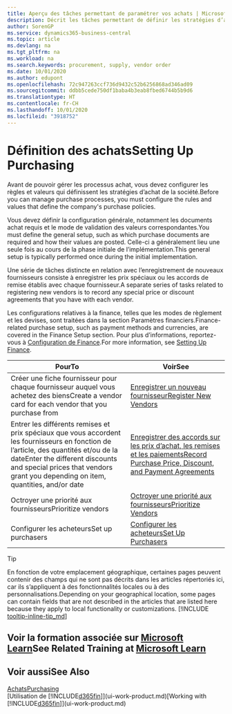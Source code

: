 ```yaml
---
title: Aperçu des tâches permettant de paramétrer vos achats | Microsoft Docs
description: Décrit les tâches permettant de définir les stratégies d’approvisionnement de votre société et de déterminer vos processus d’achat.
author: SorenGP
ms.service: dynamics365-business-central
ms.topic: article
ms.devlang: na
ms.tgt_pltfrm: na
ms.workload: na
ms.search.keywords: procurement, supply, vendor order
ms.date: 10/01/2020
ms.author: edupont
ms.openlocfilehash: 72c947263ccf736d9432c52b6256868ad346ad09
ms.sourcegitcommit: ddbb5cede750df1baba4b3eab8fbed6744b5b9d6
ms.translationtype: HT
ms.contentlocale: fr-CH
ms.lasthandoff: 10/01/2020
ms.locfileid: "3918752"
---
```

# <a name="setting-up-purchasing"></a><span data-ttu-id="c6c68-103">Définition des achats</span><span class="sxs-lookup"><span data-stu-id="c6c68-103">Setting Up Purchasing</span></span>
<span data-ttu-id="c6c68-104">Avant de pouvoir gérer les processus achat, vous devez configurer les règles et valeurs qui définissent les stratégies d’achat de la société.</span><span class="sxs-lookup"><span data-stu-id="c6c68-104">Before you can manage purchase processes, you must configure the rules and values that define the company's purchase policies.</span></span>

<span data-ttu-id="c6c68-105">Vous devez définir la configuration générale, notamment les documents achat requis et le mode de validation des valeurs correspondantes.</span><span class="sxs-lookup"><span data-stu-id="c6c68-105">You must define the general setup, such as which purchase documents are required and how their values are posted.</span></span> <span data-ttu-id="c6c68-106">Celle-ci a généralement lieu une seule fois au cours de la phase initiale de l’implémentation.</span><span class="sxs-lookup"><span data-stu-id="c6c68-106">This general setup is typically performed once during the initial implementation.</span></span>

<span data-ttu-id="c6c68-107">Une série de tâches distincte en relation avec l’enregistrement de nouveaux fournisseurs consiste à enregistrer les prix spéciaux ou les accords de remise établis avec chaque fournisseur.</span><span class="sxs-lookup"><span data-stu-id="c6c68-107">A separate series of tasks related to registering new vendors is to record any special price or discount agreements that you have with each vendor.</span></span>

<span data-ttu-id="c6c68-108">Les configurations relatives à la finance, telles que les modes de règlement et les devises, sont traitées dans la section Paramètres financiers.</span><span class="sxs-lookup"><span data-stu-id="c6c68-108">Finance-related purchase setup, such as payment methods and currencies, are covered in the Finance Setup section.</span></span> <span data-ttu-id="c6c68-109">Pour plus d’informations, reportez-vous à [Configuration de Finance](finance-setup-finance.md).</span><span class="sxs-lookup"><span data-stu-id="c6c68-109">For more information, see [Setting Up Finance](finance-setup-finance.md).</span></span>

| <span data-ttu-id="c6c68-110">Pour</span><span class="sxs-lookup"><span data-stu-id="c6c68-110">To</span></span> | <span data-ttu-id="c6c68-111">Voir</span><span class="sxs-lookup"><span data-stu-id="c6c68-111">See</span></span> |
| --- | --- |
| <span data-ttu-id="c6c68-112">Créer une fiche fournisseur pour chaque fournisseur auquel vous achetez des biens</span><span class="sxs-lookup"><span data-stu-id="c6c68-112">Create a vendor card for each vendor that you purchase from</span></span>|[<span data-ttu-id="c6c68-113">Enregistrer un nouveau fournisseur</span><span class="sxs-lookup"><span data-stu-id="c6c68-113">Register New Vendors</span></span>](purchasing-how-register-new-vendors.md) |
| <span data-ttu-id="c6c68-114">Entrer les différents remises et prix spéciaux que vous accordent les fournisseurs en fonction de l’article, des quantités et/ou de la date</span><span class="sxs-lookup"><span data-stu-id="c6c68-114">Enter the different discounts and special prices that vendors grant you depending on item, quantities, and/or date</span></span> |[<span data-ttu-id="c6c68-115">Enregistrer des accords sur les prix d’achat, les remises et les paiements</span><span class="sxs-lookup"><span data-stu-id="c6c68-115">Record Purchase Price, Discount, and Payment Agreements</span></span>](purchasing-how-record-purchase-price-discount-payment-agreements.md) |
| <span data-ttu-id="c6c68-116">Octroyer une priorité aux fournisseurs</span><span class="sxs-lookup"><span data-stu-id="c6c68-116">Prioritize vendors</span></span> |[<span data-ttu-id="c6c68-117">Octroyer une priorité aux fournisseurs</span><span class="sxs-lookup"><span data-stu-id="c6c68-117">Prioritize Vendors</span></span>](purchasing-how-prioritize-vendors.md) |
| <span data-ttu-id="c6c68-118">Configurer les acheteurs</span><span class="sxs-lookup"><span data-stu-id="c6c68-118">Set up purchasers</span></span> |[<span data-ttu-id="c6c68-119">Configurer les acheteurs</span><span class="sxs-lookup"><span data-stu-id="c6c68-119">Set Up Purchasers</span></span>](purchasing-how-setup-purchasers.md) |

> [!TIP]
> <span data-ttu-id="c6c68-120">En fonction de votre emplacement géographique, certaines pages peuvent contenir des champs qui ne sont pas décrits dans les articles répertoriés ici, car ils s’appliquent à des fonctionnalités locales ou à des personnalisations.</span><span class="sxs-lookup"><span data-stu-id="c6c68-120">Depending on your geographical location, some pages can contain fields that are not described in the articles that are listed here because they apply to local functionality or customizations.</span></span> [!INCLUDE [tooltip-inline-tip_md](includes/tooltip-inline-tip_md.md)]

## <a name="see-related-training-at-microsoft-learn"></a><span data-ttu-id="c6c68-121">Voir la formation associée sur [Microsoft Learn](/learn/paths/trade-get-started-dynamics-365-business-central/)</span><span class="sxs-lookup"><span data-stu-id="c6c68-121">See Related Training at [Microsoft Learn](/learn/paths/trade-get-started-dynamics-365-business-central/)</span></span>

## <a name="see-also"></a><span data-ttu-id="c6c68-122">Voir aussi</span><span class="sxs-lookup"><span data-stu-id="c6c68-122">See Also</span></span>

[<span data-ttu-id="c6c68-123">Achats</span><span class="sxs-lookup"><span data-stu-id="c6c68-123">Purchasing</span></span>](purchasing-manage-purchasing.md)  
<span data-ttu-id="c6c68-124">[Utilisation de [!INCLUDE[d365fin](includes/d365fin_md.md)]](ui-work-product.md)</span><span class="sxs-lookup"><span data-stu-id="c6c68-124">[Working with [!INCLUDE[d365fin](includes/d365fin_md.md)]](ui-work-product.md)</span></span>

